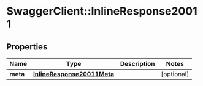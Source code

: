 # SwaggerClient::InlineResponse20011

## Properties
Name | Type | Description | Notes
------------ | ------------- | ------------- | -------------
**meta** | [**InlineResponse20011Meta**](InlineResponse20011Meta.md) |  | [optional] 


